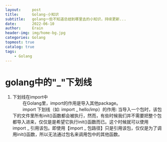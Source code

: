 ```yaml
---
layout:     post
title:      Golang-小知识
subtitle:   golang一些不知道总结到哪里去的小知识，持续更新...
date:       2022-06-10
author:     Erain
header-img: img/home-bg.jpg
categories: Golang
topmost: true
catalog: true
tags:
    - Golang
---
```




# golang中的"_"下划线
1. 下划线在import中		
　　 在Golang里，import的作用是导入其他package。		
　　 import 下划线（如: import _ hello/imp）的作用: 当导入一个包时，该包下的文件里所有init()函数都会被执行，然而，有些时候我们并不需要把整个包都导入进来，仅仅是是希望它执行init()函数而已。这个时候就可以使用 import _ 引用该包。即使用【import _ 包路径】只是引用该包，仅仅是为了调用init()函数，所以无法通过包名来调用包中的其他函数。
